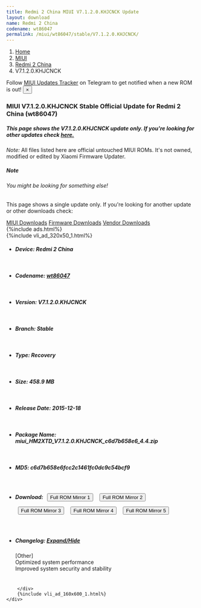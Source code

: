```yaml
---
title: Redmi 2 China MIUI V7.1.2.0.KHJCNCK Update
layout: download
name: Redmi 2 China
codename: wt86047
permalink: /miui/wt86047/stable/V7.1.2.0.KHJCNCK/
---
```

<nav aria-label="breadcrumb">
    <ol class="breadcrumb">
        <li class="breadcrumb-item"><a href="/">Home</a></li>
        <li class="breadcrumb-item"><a href="/miui/">MIUI</a></li>
        <li class="breadcrumb-item"><a href="/miui/wt86047/">Redmi 2 China</a></li>
        <li class="breadcrumb-item active" aria-current="page">V7.1.2.0.KHJCNCK</li>
    </ol>
</nav>
<div class="alert alert-primary alert-dismissible fade show" role="alert">
    Follow <a href="https://t.me/MIUIUpdatesTracker" class="alert-link">MIUI Updates Tracker</a> on Telegram to get
    notified when a new ROM is out!
    <button type="button" class="close" data-dismiss="alert" aria-label="Close">
        <span aria-hidden="true">&times;</span>
    </button>
</div>
<div class="col-12 mx-auto">
    <h3 class="title bg-light p-2 rounded">MIUI V7.1.2.0.KHJCNCK Stable Official Update for Redmi 2 China (wt86047)</h3>
    <h5>This page shows the V7.1.2.0.KHJCNCK update only. If you're looking for other updates check
        <a href="/miui/wt86047/">here.</a></h5>
    <p><i>Note: </i>All files listed here are official untouched MIUI ROMs.
        It's not owned, modified or edited by Xiaomi Firmware Updater.</p>
    <div class="card">
        <div class="card-body">
            <h5 class="card-title">Note</h5>
            <h6 class="card-subtitle mb-2 text-muted">You might be looking for something else!</h6>
            <p class="card-text">This page shows a single update only.
                If you're looking for another update or other downloads check:</p>
            <a href="/miui/" class="card-link">MIUI Downloads</a>
            <a href="/firmware/" class="card-link">Firmware Downloads</a>
            <a href="/vendor/" class="card-link">Vendor Downloads</a>
        </div>
    </div>
    {%include ads.html%}
    <div class="row justify-content-center">
        <div class="col-10" id="downloads">
                    <div class="card card-body">
            {%include vli_ad_320x50_1.html%}
            <ul class="list-unstyled">
                <li style="padding-bottom: 10px;">
                    <h5><b>Device: </b>Redmi 2 China</h5>
                </li>
                <li style="padding-bottom: 10px;">
                    <h5><b>Codename: </b> <a href="/miui/wt86047/" target="_blank">wt86047</a> </h5>
                </li>
                <li style="padding-bottom: 10px;">
                    <h5><b>Version: </b>V7.1.2.0.KHJCNCK</h5>
                </li>
                <li style="padding-bottom: 10px;">
                    <h5><b>Branch: </b>Stable</h5>
                </li>
                <li style="padding-bottom: 10px;">
                    <h5><b>Type: </b>Recovery</h5>
                </li>
                <li style="padding-bottom: 10px;">
                    <h5><b>Size: </b>458.9 MB</h5>
                </li>
                <li style="padding-bottom: 10px;">
                    <h5><b>Release Date: </b>2015-12-18</h5>
                </li>
                <li style="padding-bottom: 10px;">
                    <h5><b>Package Name: </b><span id="filename" class="text-dark">miui_HM2XTD_V7.1.2.0.KHJCNCK_c6d7b658e6_4.4.zip</span></h5>
                </li>
                <li style="padding-bottom: 10px;">
                    <h5><b>MD5: </b><span id="md5" class="text-muted">c6d7b658e6fcc2c1461fc0dc9c54bcf9</span></h5>
                </li>
                <li style="padding-bottom: 10px;">
                    <h5><b>Download: </b> <button type="button" id="download" class="btn btn-primary" style="margin: 7px;" onclick="window.open('https://cdn-ota.azureedge.net/V7.1.2.0.KHJCNCK/miui_HM2XTD_V7.1.2.0.KHJCNCK_c6d7b658e6_4.4.zip', '_blank');"><i class="fa fa-download"></i> Full ROM Mirror 1</button> <button type="button" id="download" class="btn btn-primary" style="margin: 7px;" onclick="window.open('https://cdnorg.d.miui.com/V7.1.2.0.KHJCNCK/miui_HM2XTD_V7.1.2.0.KHJCNCK_c6d7b658e6_4.4.zip', '_blank');"><i class="fa fa-download"></i> Full ROM Mirror 2</button> <button type="button" id="download" class="btn btn-primary" style="margin: 7px;" onclick="window.open('https://bn.d.miui.com/V7.1.2.0.KHJCNCK/miui_HM2XTD_V7.1.2.0.KHJCNCK_c6d7b658e6_4.4.zip', '_blank');"><i class="fa fa-download"></i> Full ROM Mirror 3</button> <button type="button" id="download" class="btn btn-primary" style="margin: 7px;" onclick="window.open('https://bigota.d.miui.com/V7.1.2.0.KHJCNCK/miui_HM2XTD_V7.1.2.0.KHJCNCK_c6d7b658e6_4.4.zip', '_blank');"><i class="fa fa-download"></i> Full ROM Mirror 4</button> <button type="button" id="download" class="btn btn-primary" style="margin: 7px;" onclick="window.open('https://hugeota.d.miui.com/V7.1.2.0.KHJCNCK/miui_HM2XTD_V7.1.2.0.KHJCNCK_c6d7b658e6_4.4.zip', '_blank');"><i class="fa fa-download"></i> Full ROM Mirror 5</button></h5>
                </li>
                <li style="padding-bottom: 10px;">
                    <h5><b>Changelog: </b><a href="#wt86047_1_changelog" data-toggle="collapse" role="button"
                            aria-expanded="false" aria-controls="wt86047_1_changelog"> <i class="fa fa-arrow-down"
                                aria-hidden="true"></i> Expand/Hide</a></h5>
                    <div class="collapse" id="wt86047_1_changelog">
                        <p id="changelog_text">[Other]<br>Optimized system performance<br>Improved system security and stability</p>
                    </div>
                </li>
            </ul>
        </div>

        </div>
        {%include vli_ad_160x600_1.html%}
    </div>
</div>

